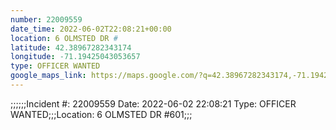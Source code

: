 ```yaml
---
number: 22009559
date_time: 2022-06-02T22:08:21+00:00
location: 6 OLMSTED DR #
latitude: 42.38967282343174
longitude: -71.19425043053657
type: OFFICER WANTED
google_maps_link: https://maps.google.com/?q=42.38967282343174,-71.19425043053657
---
```


;;;;;;Incident #: 22009559   Date: 2022-06-02 22:08:21   Type: OFFICER WANTED;;;Location: 6 OLMSTED DR #601;;;
